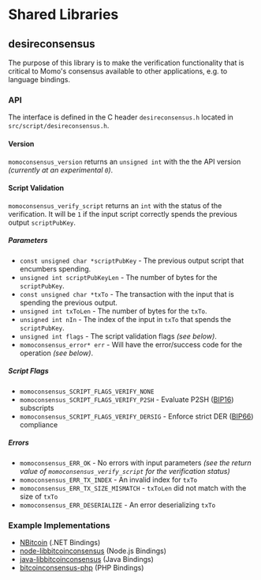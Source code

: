 Shared Libraries
================

## desireconsensus

The purpose of this library is to make the verification functionality that is critical to Momo's consensus available to other applications, e.g. to language bindings.

### API

The interface is defined in the C header `desireconsensus.h` located in  `src/script/desireconsensus.h`.

#### Version

`momoconsensus_version` returns an `unsigned int` with the the API version *(currently at an experimental `0`)*.

#### Script Validation

`momoconsensus_verify_script` returns an `int` with the status of the verification. It will be `1` if the input script correctly spends the previous output `scriptPubKey`.

##### Parameters
- `const unsigned char *scriptPubKey` - The previous output script that encumbers spending.
- `unsigned int scriptPubKeyLen` - The number of bytes for the `scriptPubKey`.
- `const unsigned char *txTo` - The transaction with the input that is spending the previous output.
- `unsigned int txToLen` - The number of bytes for the `txTo`.
- `unsigned int nIn` - The index of the input in `txTo` that spends the `scriptPubKey`.
- `unsigned int flags` - The script validation flags *(see below)*.
- `momoconsensus_error* err` - Will have the error/success code for the operation *(see below)*.

##### Script Flags
- `momoconsensus_SCRIPT_FLAGS_VERIFY_NONE`
- `momoconsensus_SCRIPT_FLAGS_VERIFY_P2SH` - Evaluate P2SH ([BIP16](https://github.com/bitcoin/bips/blob/master/bip-0016.mediawiki)) subscripts
- `momoconsensus_SCRIPT_FLAGS_VERIFY_DERSIG` - Enforce strict DER ([BIP66](https://github.com/bitcoin/bips/blob/master/bip-0066.mediawiki)) compliance

##### Errors
- `momoconsensus_ERR_OK` - No errors with input parameters *(see the return value of `momoconsensus_verify_script` for the verification status)*
- `momoconsensus_ERR_TX_INDEX` - An invalid index for `txTo`
- `momoconsensus_ERR_TX_SIZE_MISMATCH` - `txToLen` did not match with the size of `txTo`
- `momoconsensus_ERR_DESERIALIZE` - An error deserializing `txTo`

### Example Implementations
- [NBitcoin](https://github.com/NicolasDorier/NBitcoin/blob/master/NBitcoin/Script.cs#L814) (.NET Bindings)
- [node-libbitcoinconsensus](https://github.com/bitpay/node-libbitcoinconsensus) (Node.js Bindings)
- [java-libbitcoinconsensus](https://github.com/dexX7/java-libbitcoinconsensus) (Java Bindings)
- [bitcoinconsensus-php](https://github.com/Bit-Wasp/bitcoinconsensus-php) (PHP Bindings)
